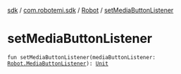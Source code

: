 [sdk](../../index.md) / [com.robotemi.sdk](../index.md) / [Robot](index.md) / [setMediaButtonListener](./set-media-button-listener.md)

# setMediaButtonListener

`fun setMediaButtonListener(mediaButtonListener: `[`Robot.MediaButtonListener`](-media-button-listener/index.md)`): `[`Unit`](https://kotlinlang.org/api/latest/jvm/stdlib/kotlin/-unit/index.html)